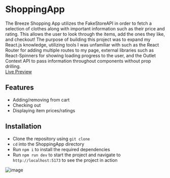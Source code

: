 # ShoppingApp
The Breeze Shopping App utilizes the FakeStoreAPI in order to fetch a selection of clothes along with important information such as their price and rating. This allows the user to look through the items, add the ones they like, and checkout! The purpose of building this project was to expand my React.js knowledge, utilizing tools I was unfamiliar with such as the React Router for adding multiple routes to my page, external libraries such as React-Spinners for showing loading progress to the user, and the Outlet Context API to pass information throughout components without prop drilling.  
[Live Preview](https://shopping-app-rose-gamma.vercel.app/)

## Features
* Adding/removing from cart
* Checking out
* Displaying item prices/ratings

## Installation
* Clone the repository using `git clone`
* `cd` into the ShoppingApp directory
* Run `npm i` to install the required dependencies
* Run `npm run dev` to start the project and navigate to `http://localhost:5173` to see the project in action 

![image](https://github.com/amora7741/ShoppingApp/assets/104049707/1c33238c-50f0-4a85-97c3-71006aba08d0)
